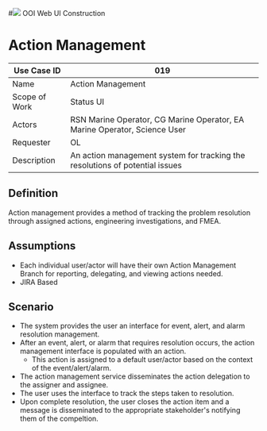 #![](http://www.rpsgroup.com/images/2012-specific/RPSlogo.aspx) OOI Web UI Construction 
# Action Management

| Use Case ID | 019 |
| --- | --- |
| Name | Action Management                 |
| Scope of Work | Status UI |
| Actors | RSN Marine Operator, CG Marine Operator, EA Marine Operator, Science User |
| Requester | OL |
| Description | An action management system for tracking the resolutions of potential issues |

## Definition
Action management provides a method of tracking the problem resolution through assigned actions, engineering investigations, and FMEA.
 
## Assumptions
- Each individual user/actor will have their own Action Management Branch for reporting, delegating, and viewing actions needed.
- JIRA Based

## Scenario
- The system provides the user an interface for event, alert, and alarm resolution management.
- After an event, alert, or alarm that requires resolution occurs, the action management interface is populated with an action.
  - This action is assigned to a default user/actor based on the context of the event/alert/alarm. 
- The action management service disseminates the action delegation to the assigner and assignee.
- The user uses the interface to track the steps taken to resolution.
- Upon complete resolution, the user closes the action item and a message is disseminated to the appropriate stakeholder's notifying them of the compeltion.
